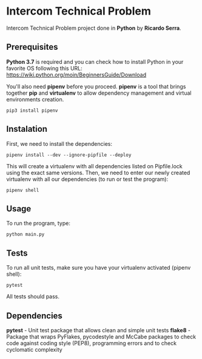 # Intercom Technical Problem

Intercom Technical Problem project done in **Python** by **Ricardo Serra**.

## Prerequisites
**Python 3.7** is required and you can check how to install Python in your favorite OS following this URL:  https://wiki.python.org/moin/BeginnersGuide/Download

You'll also need **pipenv** before you proceed. **pipenv** is a tool that brings together **pip** and **virtualenv** to allow dependency management and virtual environments creation.
```
pip3 install pipenv
```
## Instalation
First, we need to install the dependencies:
```
pipenv install --dev --ignore-pipfile --deploy
```
This will create a virtualenv with all dependencies listed on Pipfile.lock using the exact same versions.
Then, we need to enter our newly created virtualenv with all our dependencies (to run or test the program):
```
pipenv shell
```
## Usage
To run the program, type:
```
python main.py
```

## Tests
To run all unit tests, make sure you have your virtualenv activated (pipenv shell):
```
pytest
```
All tests should pass.

## Dependencies
**pytest** - Unit test package that allows clean and simple unit tests
**flake8** - Package that wraps PyFlakes, pycodestyle and McCabe packages to check code against coding style (PEP8), programming errors and to check cyclomatic complexity

